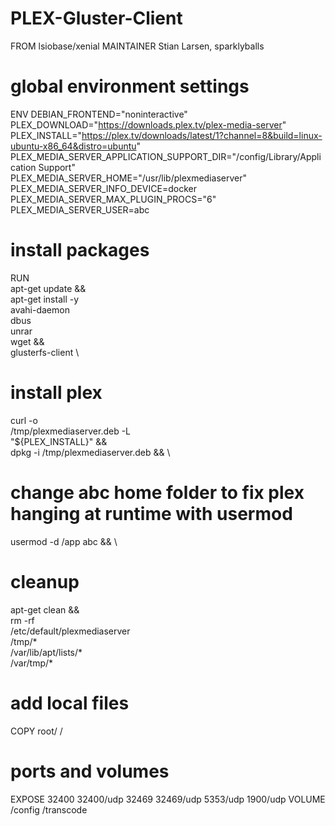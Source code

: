 # PLEX-Gluster-Client
FROM lsiobase/xenial
MAINTAINER Stian Larsen, sparklyballs


# global environment settings
ENV DEBIAN_FRONTEND="noninteractive" \
PLEX_DOWNLOAD="https://downloads.plex.tv/plex-media-server" \
PLEX_INSTALL="https://plex.tv/downloads/latest/1?channel=8&build=linux-ubuntu-x86_64&distro=ubuntu" \
PLEX_MEDIA_SERVER_APPLICATION_SUPPORT_DIR="/config/Library/Application Support" \
PLEX_MEDIA_SERVER_HOME="/usr/lib/plexmediaserver" \
PLEX_MEDIA_SERVER_INFO_DEVICE=docker \
PLEX_MEDIA_SERVER_MAX_PLUGIN_PROCS="6" \
PLEX_MEDIA_SERVER_USER=abc

# install packages
RUN \
 apt-get update && \
 apt-get install -y \
	avahi-daemon \
	dbus \
	unrar \
	wget && \
	glusterfs-client \

# install plex
 curl -o \
	/tmp/plexmediaserver.deb -L \
	"${PLEX_INSTALL}" && \
 dpkg -i /tmp/plexmediaserver.deb && \

# change abc home folder to fix plex hanging at runtime with usermod
 usermod -d /app abc && \

# cleanup
 apt-get clean && \
 rm -rf \
	/etc/default/plexmediaserver \
	/tmp/* \
	/var/lib/apt/lists/* \
	/var/tmp/*

# add local files
COPY root/ /

# ports and volumes
EXPOSE 32400 32400/udp 32469 32469/udp 5353/udp 1900/udp
VOLUME /config /transcode
